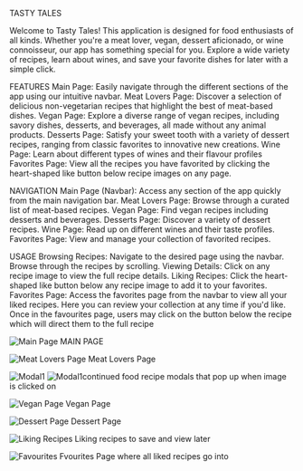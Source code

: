 TASTY TALES

Welcome to Tasty Tales! This application is designed for food enthusiasts of all kinds. Whether you're a meat lover, vegan, dessert aficionado, or wine connoisseur, our app has something special for you. Explore a wide variety of recipes, learn about wines, and save your favorite dishes for later with a simple click.

FEATURES
Main Page: Easily navigate through the different sections of the app using our intuitive navbar.
Meat Lovers Page: Discover a selection of delicious non-vegetarian recipes that highlight the best of meat-based dishes.
Vegan Page: Explore a diverse range of vegan recipes, including savory dishes, desserts, and beverages, all made without any animal products.
Desserts Page: Satisfy your sweet tooth with a variety of dessert recipes, ranging from classic favorites to innovative new creations.
Wine Page: Learn about different types of wines and their flavour profiles
Favorites Page: View all the recipes you have favorited by clicking the heart-shaped like button below recipe images on any page.


NAVIGATION
Main Page (Navbar): Access any section of the app quickly from the main navigation bar.
Meat Lovers Page: Browse through a curated list of meat-based recipes.
Vegan Page: Find vegan recipes including desserts and beverages.
Desserts Page: Discover a variety of dessert recipes.
Wine Page: Read up on different wines and their taste profiles.
Favorites Page: View and manage your collection of favorited recipes.

USAGE
Browsing Recipes: Navigate to the desired page using the navbar. Browse through the recipes by scrolling.
Viewing Details: Click on any recipe image to view the full recipe details.
Liking Recipes: Click the heart-shaped like button below any recipe image to add it to your favorites.
Favorites Page: Access the favorites page from the navbar to view all your liked recipes. Here you can review your collection at any time if you'd like. Once in the favourites page, users may click on the button below the recipe which will direct them to the full recipe

![Main Page](https://github.com/Vicknesh95/Tasty-Tales/assets/163378473/52cd88f6-5745-4fb3-a2fe-27d68b233288)
MAIN PAGE

![Meat Lovers Page](https://github.com/Vicknesh95/Tasty-Tales/assets/163378473/3352bd3e-46d2-4254-9609-d02d3b34a61e)
Meat Lovers Page

![Modal1](https://github.com/Vicknesh95/Tasty-Tales/assets/163378473/6203b9b3-4574-4af1-adab-2b1725d7d8c5)
![Modal1continued](https://github.com/Vicknesh95/Tasty-Tales/assets/163378473/73714021-5576-4a2b-a938-31799122c216)
food recipe modals that pop up when image is clicked on

![Vegan Page](https://github.com/Vicknesh95/Tasty-Tales/assets/163378473/05fb3c20-9da0-435e-ac95-0592dabece9a)
Vegan Page

![Dessert Page](https://github.com/Vicknesh95/Tasty-Tales/assets/163378473/13f3b3cb-e778-49be-ad6e-386679319759)
Dessert Page

![Liking Recipes](https://github.com/Vicknesh95/Tasty-Tales/assets/163378473/0af3e313-02a1-4003-990d-f392c2d2add5)
Liking recipes to save and view later

![Favourites](https://github.com/Vicknesh95/Tasty-Tales/assets/163378473/66a97ab4-dbca-4c9f-8d44-ca53a53c0e89)
Fvourites Page where all liked recipes go into


